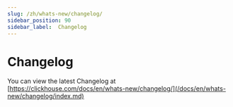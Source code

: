 ```yaml
---
slug: /zh/whats-new/changelog/
sidebar_position: 90
sidebar_label:  Changelog
---
```


# Changelog

You can view the latest Changelog at [https://clickhouse.com/docs/en/whats-new/changelog/](/docs/en/whats-new/changelog/index.md)
